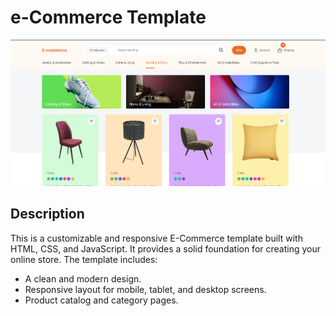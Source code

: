 # e-Commerce Template

![E-Commerce Template Preview](website.png)

## Description

This is a customizable and responsive E-Commerce template built with HTML, CSS, and JavaScript. It provides a solid foundation for creating your online store. The template includes:

- A clean and modern design.
- Responsive layout for mobile, tablet, and desktop screens.
- Product catalog and category pages.
